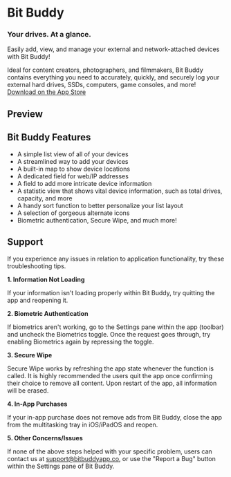 # Bit Buddy
### Your drives. At a glance.

Easily add, view, and manage your external and network-attached devices with Bit Buddy!

Ideal for content creators, photographers, and filmmakers, Bit Buddy contains everything you need to accurately, quickly, and securely log your external hard drives, SSDs, computers, game consoles, and more!
 [Download on the App Store]()

## Preview

## Bit Buddy Features
- A simple list view of all of your devices
- A streamlined way to add your devices
- A built-in map to show device locations
- A dedicated field for web/IP addresses
- A field to add more intricate device information
- A statistic view that shows vital device information, such as total drives, capacity, and more
- A handy sort function to better personalize your list layout
- A selection of gorgeous alternate icons
- Biometric authentication, Secure Wipe, and much more!

## Support
If you experience any issues in relation to application functionality, try these troubleshooting tips.

**1. Information Not Loading**
   
   If your information isn't loading properly within Bit Buddy, try quitting the app and reopening it.
   
**2. Biometric Authentication**
   
   If biometrics aren't working, go to the Settings pane within the app (toolbar) and uncheck the Biometrics toggle. Once the request goes through, try enabling Biometrics again by repressing the toggle.
   
**3. Secure Wipe**
   
   Secure Wipe works by refreshing the app state whenever the function is called. It is highly recommended the users quit the app once confirming their choice to remove all content. Upon restart of the app, all information will be erased.
   
**4. In-App Purchases**
   
   If your in-app purchase does not remove ads from Bit Buddy, close the app from the multitasking tray in iOS/iPadOS and reopen.

  **5. Other Concerns/Issues**

  If none of the above steps helped with your specific problem, users can contact us at support@bitbuddyapp.co, or use the "Report a Bug" button within the Settings pane of Bit Buddy.
